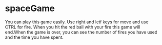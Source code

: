 # spaceGame

You can play this game easily. Use right and letf keys for move and use CTRL for fire. When you hit the red ball with your fire this game will end.When the game is over, you can see the number of fires you have used and the time you have spent.
